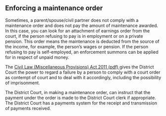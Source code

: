 ##  Enforcing a maintenance order

Sometimes, a parent/spouse/civil partner does not comply with a maintenance
order and does not pay the amount of maintenance awarded. In this case, you
can look for an attachment of earnings order from the court, if the person
refusing to pay is in employment or on a private pension. This order means the
maintenance is deducted from the source of the income, for example, the
person’s wages or pension. If the person refusing to pay is self-employed, an
enforcement summons can be applied for in respect of unpaid money.

The [ Civil Law (Miscellaneous Provisions) Act 2011 (pdf)
](http://www.oireachtas.ie/viewdoc.asp?fn=/documents/bills28/acts/2011/a2311.pdf)
gives the District Court the power to regard a failure by a person to comply
with a court order as contempt of court and to deal with it accordingly,
including the possibility of imprisonment.

The District Court, in making a maintenance order, can instruct that the
payment under the order is made to the District Court clerk if appropriate.
The District Court has a payments system for the receipt and transmission of
payments received.
